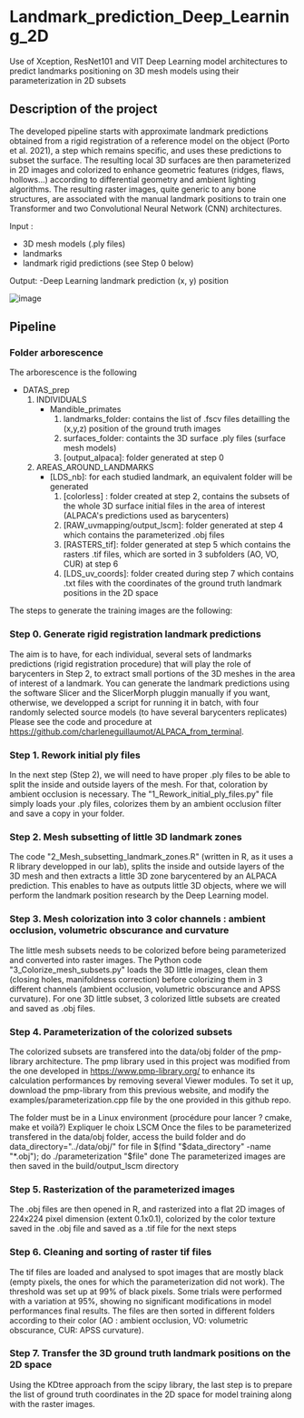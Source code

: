 # Landmark_prediction_Deep_Learning_2D
Use of Xception, ResNet101 and VIT Deep Learning model architectures to predict landmarks positioning on 3D mesh models using their parameterization in 2D subsets 

## Description of the project 
The developed pipeline starts with approximate landmark predictions obtained from a rigid registration of a reference model on the object (Porto et al. 2021), a step which remains specific, and uses these predictions to subset the surface. The resulting local 3D surfaces are then parameterized in 2D images and colorized to enhance geometric features (ridges, flaws, hollows…) according to differential geometry and ambient lighting algorithms. The resulting raster images, quite generic to any bone structures, are associated with the manual landmark positions to train one Transformer and two Convolutional Neural Network (CNN) architectures. 

Input : 
- 3D mesh models (.ply files)
- landmarks
- landmark rigid predictions (see Step 0 below)

Output: 
-Deep Learning landmark prediction (x, y) position 

![image](https://github.com/user-attachments/assets/05bc907f-c3a5-481a-8717-97cd86f29daf)


## Pipeline 
### Folder arborescence 
The arborescence is the following 
* DATAS_prep
	1. INDIVIDUALS
		* Mandible_primates
			1. landmarks_folder: contains the list of .fscv files detailling the (x,y,z) position of the ground truth images
			2. surfaces_folder: containts the 3D surface .ply files (surface mesh models)
			3. [output_alpaca]: folder generated at step 0
	2. AREAS_AROUND_LANDMARKS
		* [LDS_nb]: for each studied landmark, an equivalent folder will be generated
			1. [colorless] : folder created at step 2, contains the subsets of the whole 3D surface initial files in the area of interest (ALPACA's predictions used as barycenters)
			2. [RAW_uvmapping/output_lscm]: folder generated at step 4 which contains the parameterized .obj files
			3. [RASTERS_tif]: folder generated at step 5 which contains the rasters .tif files, which are sorted in 3 subfolders (AO, VO, CUR) at step 6
			4. [LDS_uv_coords]: folder created during step 7 which contains .txt files with the coordinates of the ground truth landmark positions in the 2D space

The steps to generate the training images are the following: 
 
### Step 0. Generate rigid registration landmark predictions 
The aim is to have, for each individual, several sets of landmarks predictions (rigid registration procedure) that will play the role of barycenters in Step 2, to extract small portions of the 3D meshes in the area of interest of a landmark.
You can generate the landmark predictions using the software Slicer and the SlicerMorph pluggin manually if you want, 
otherwise, we developped a script for running it in batch, with four randomly selected source models (to have several barycenters replicates)
Please see the code and procedure at https://github.com/charleneguillaumot/ALPACA_from_terminal.

### Step 1. Rework initial ply files 
In the next step (Step 2), we will need to have proper .ply files to be able to split the inside and outside layers of the mesh. For that, coloration by ambient occlusion is necessary. 
The "1_Rework_initial_ply_files.py" file simply loads your .ply files, colorizes them by an ambient occlusion filter and save a copy in your folder.

### Step 2. Mesh subsetting of little 3D landmark zones
The code "2_Mesh_subsetting_landmark_zones.R" (written in R, as it uses a R library developped in our lab), splits the inside and outside layers of the 3D mesh and then extracts a little 3D zone barycentered by an ALPACA prediction. 
This enables to have as outputs little 3D objects, where we will perform the landmark position research by the Deep Learning model. 

### Step 3. Mesh colorization into 3 color channels : ambient occlusion, volumetric obscurance and curvature 
The little mesh subsets needs to be colorized before being parameterized and converted into raster images. The Python code "3_Colorize_mesh_subsets.py" loads the 3D little images, clean them (closing holes, manifoldness correction) before colorizing them in 3 different channels (ambient occlusion, volumetric obscurance and APSS curvature). For one 3D little subset, 3 colorized little subsets are created and saved as .obj files. 

### Step 4. Parameterization of the colorized subsets 
The colorized subsets are transfered into the data/obj folder of the pmp-library architecture. The pmp library used in this project was modified from the one developed in https://www.pmp-library.org/ to enhance its calculation performances by removing several Viewer modules. To set it up, download the pmp-library from this previous website, and modify the examples/parameterization.cpp file by the one provided in this github repo.


The folder must be in a Linux environment (procédure pour lancer ? cmake, make et voilà?)
Expliquer le choix LSCM
Once the files to be parameterized transfered in the data/obj folder, access the build folder and do 
data_directory="../data/obj/"
for file in $(find "$data_directory" -name "*.obj"); do
	./parameterization "$file"
done
The parameterized images are then saved in the build/output_lscm directory 


### Step 5. Rasterization of the parameterized images
The .obj files are then opened in R, and rasterized into a flat 2D images of 224x224 pixel dimension (extent 0.1x0.1), colorized by the color texture saved in the .obj file and saved as a .tif file for the next steps 

### Step 6. Cleaning and sorting of raster tif files 
The tif files are loaded and analysed to spot images that are mostly black (empty pixels, the ones for which the parameterization did not work). The threshold was set up at 99% of black pixels. Some trials were performed with a variation at 95%, showing no significant modifications in model performances final results. The files are then sorted in  different folders according to their color (AO : ambient occlusion, VO: volumetric obscurance, CUR: APSS curvature).

### Step 7. Transfer the 3D ground truth landmark positions on the 2D space 
Using the KDtree approach from the scipy library, the last step is to prepare the list of ground truth coordinates in the 2D space for model training along with the raster images. 

